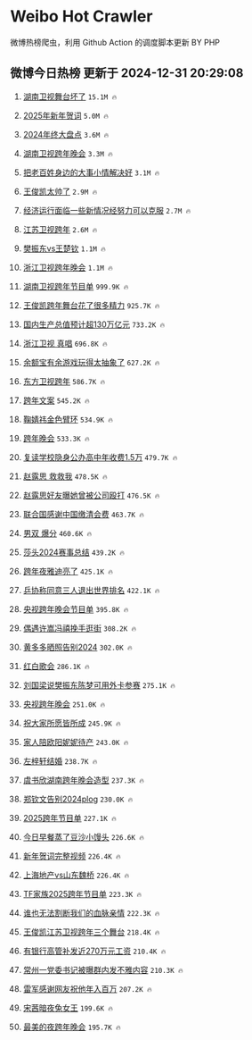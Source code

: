 # Weibo Hot Crawler 



微博热榜爬虫，利用 Github Action 的调度脚本更新 BY PHP 


## 微博今日热榜 更新于 2024-12-31 20:29:08 
1. [湖南卫视舞台坏了](https://s.weibo.com/weibo?q=%23%E6%B9%96%E5%8D%97%E5%8D%AB%E8%A7%86%E8%88%9E%E5%8F%B0%E5%9D%8F%E4%BA%86%23&t=31&band_rank=1&Refer=top) `15.1M 🔥` 

1. [2025年新年贺词](https://s.weibo.com/weibo?q=%232025%E5%B9%B4%E6%96%B0%E5%B9%B4%E8%B4%BA%E8%AF%8D%23&t=31&band_rank=2&Refer=top) `5.0M 🔥` 

1. [2024年终大盘点](https://s.weibo.com/weibo?q=%232024%E5%B9%B4%E7%BB%88%E5%A4%A7%E7%9B%98%E7%82%B9%23&t=31&band_rank=3&Refer=top) `3.6M 🔥` 

1. [湖南卫视跨年晚会](https://s.weibo.com/weibo?q=%E6%B9%96%E5%8D%97%E5%8D%AB%E8%A7%86%E8%B7%A8%E5%B9%B4%E6%99%9A%E4%BC%9A&t=31&band_rank=4&Refer=top) `3.3M 🔥` 

1. [把老百姓身边的大事小情解决好](https://s.weibo.com/weibo?q=%23%E6%8A%8A%E8%80%81%E7%99%BE%E5%A7%93%E8%BA%AB%E8%BE%B9%E7%9A%84%E5%A4%A7%E4%BA%8B%E5%B0%8F%E6%83%85%E8%A7%A3%E5%86%B3%E5%A5%BD%23&t=31&band_rank=5&Refer=top) `3.1M 🔥` 

1. [王俊凯太帅了](https://s.weibo.com/weibo?q=%E7%8E%8B%E4%BF%8A%E5%87%AF%E5%A4%AA%E5%B8%85%E4%BA%86&t=31&band_rank=6&Refer=top) `2.9M 🔥` 

1. [经济运行面临一些新情况经努力可以克服](https://s.weibo.com/weibo?q=%23%E7%BB%8F%E6%B5%8E%E8%BF%90%E8%A1%8C%E9%9D%A2%E4%B8%B4%E4%B8%80%E4%BA%9B%E6%96%B0%E6%83%85%E5%86%B5%E7%BB%8F%E5%8A%AA%E5%8A%9B%E5%8F%AF%E4%BB%A5%E5%85%8B%E6%9C%8D%23&t=31&band_rank=7&Refer=top) `2.7M 🔥` 

1. [江苏卫视跨年](https://s.weibo.com/weibo?q=%E6%B1%9F%E8%8B%8F%E5%8D%AB%E8%A7%86%E8%B7%A8%E5%B9%B4&t=31&band_rank=8&Refer=top) `2.6M 🔥` 

1. [樊振东vs王楚钦](https://s.weibo.com/weibo?q=%23%E6%A8%8A%E6%8C%AF%E4%B8%9Cvs%E7%8E%8B%E6%A5%9A%E9%92%A6%23&t=31&band_rank=9&Refer=top) `1.1M 🔥` 

1. [浙江卫视跨年晚会](https://s.weibo.com/weibo?q=%E6%B5%99%E6%B1%9F%E5%8D%AB%E8%A7%86%E8%B7%A8%E5%B9%B4%E6%99%9A%E4%BC%9A&t=31&band_rank=10&Refer=top) `1.1M 🔥` 

1. [湖南卫视跨年节目单](https://s.weibo.com/weibo?q=%23%E6%B9%96%E5%8D%97%E5%8D%AB%E8%A7%86%E8%B7%A8%E5%B9%B4%E8%8A%82%E7%9B%AE%E5%8D%95%23&t=31&band_rank=11&Refer=top) `999.9K 🔥` 

1. [王俊凯跨年舞台花了很多精力](https://s.weibo.com/weibo?q=%23%E7%8E%8B%E4%BF%8A%E5%87%AF%E8%B7%A8%E5%B9%B4%E8%88%9E%E5%8F%B0%E8%8A%B1%E4%BA%86%E5%BE%88%E5%A4%9A%E7%B2%BE%E5%8A%9B%23&t=31&band_rank=12&Refer=top) `925.7K 🔥` 

1. [国内生产总值预计超130万亿元](https://s.weibo.com/weibo?q=%23%E5%9B%BD%E5%86%85%E7%94%9F%E4%BA%A7%E6%80%BB%E5%80%BC%E9%A2%84%E8%AE%A1%E8%B6%85130%E4%B8%87%E4%BA%BF%E5%85%83%23&t=31&band_rank=13&Refer=top) `733.2K 🔥` 

1. [浙江卫视 真唱](https://s.weibo.com/weibo?q=%E6%B5%99%E6%B1%9F%E5%8D%AB%E8%A7%86%20%E7%9C%9F%E5%94%B1&t=31&band_rank=14&Refer=top) `696.8K 🔥` 

1. [余额宝有余游戏玩得太抽象了](https://s.weibo.com/weibo?q=%23%E4%BD%99%E9%A2%9D%E5%AE%9D%E6%9C%89%E4%BD%99%E6%B8%B8%E6%88%8F%E7%8E%A9%E5%BE%97%E5%A4%AA%E6%8A%BD%E8%B1%A1%E4%BA%86%23&t=31&band_rank=15&Refer=top) `627.2K 🔥` 

1. [东方卫视跨年](https://s.weibo.com/weibo?q=%E4%B8%9C%E6%96%B9%E5%8D%AB%E8%A7%86%E8%B7%A8%E5%B9%B4&t=31&band_rank=16&Refer=top) `586.7K 🔥` 

1. [跨年文案](https://s.weibo.com/weibo?q=%E8%B7%A8%E5%B9%B4%E6%96%87%E6%A1%88&t=31&band_rank=17&Refer=top) `545.2K 🔥` 

1. [鞠婧祎金色臂环](https://s.weibo.com/weibo?q=%23%E9%9E%A0%E5%A9%A7%E7%A5%8E%E9%87%91%E8%89%B2%E8%87%82%E7%8E%AF%23&t=31&band_rank=18&Refer=top) `534.9K 🔥` 

1. [跨年晚会](https://s.weibo.com/weibo?q=%E8%B7%A8%E5%B9%B4%E6%99%9A%E4%BC%9A&t=31&band_rank=19&Refer=top) `533.3K 🔥` 

1. [复读学校隐身公办高中年收费1.5万](https://s.weibo.com/weibo?q=%23%E5%A4%8D%E8%AF%BB%E5%AD%A6%E6%A0%A1%E9%9A%90%E8%BA%AB%E5%85%AC%E5%8A%9E%E9%AB%98%E4%B8%AD%E5%B9%B4%E6%94%B6%E8%B4%B91.5%E4%B8%87%23&t=31&band_rank=20&Refer=top) `479.7K 🔥` 

1. [赵露思 救救我](https://s.weibo.com/weibo?q=%E8%B5%B5%E9%9C%B2%E6%80%9D%20%E6%95%91%E6%95%91%E6%88%91&t=31&band_rank=21&Refer=top) `478.5K 🔥` 

1. [赵露思好友曝她曾被公司殴打](https://s.weibo.com/weibo?q=%E8%B5%B5%E9%9C%B2%E6%80%9D%E5%A5%BD%E5%8F%8B%E6%9B%9D%E5%A5%B9%E6%9B%BE%E8%A2%AB%E5%85%AC%E5%8F%B8%E6%AE%B4%E6%89%93&t=31&band_rank=22&Refer=top) `476.5K 🔥` 

1. [联合国感谢中国缴清会费](https://s.weibo.com/weibo?q=%23%E8%81%94%E5%90%88%E5%9B%BD%E6%84%9F%E8%B0%A2%E4%B8%AD%E5%9B%BD%E7%BC%B4%E6%B8%85%E4%BC%9A%E8%B4%B9%23&t=31&band_rank=23&Refer=top) `463.7K 🔥` 

1. [男双 爆分](https://s.weibo.com/weibo?q=%E7%94%B7%E5%8F%8C%20%E7%88%86%E5%88%86&t=31&band_rank=24&Refer=top) `460.6K 🔥` 

1. [莎头2024赛事总结](https://s.weibo.com/weibo?q=%E8%8E%8E%E5%A4%B42024%E8%B5%9B%E4%BA%8B%E6%80%BB%E7%BB%93&t=31&band_rank=25&Refer=top) `439.2K 🔥` 

1. [跨年夜雅迪亮了](https://s.weibo.com/weibo?q=%23%E8%B7%A8%E5%B9%B4%E5%A4%9C%E9%9B%85%E8%BF%AA%E4%BA%AE%E4%BA%86%23&t=31&band_rank=26&Refer=top) `425.1K 🔥` 

1. [乒协称同意三人退出世界排名](https://s.weibo.com/weibo?q=%23%E4%B9%92%E5%8D%8F%E7%A7%B0%E5%90%8C%E6%84%8F%E4%B8%89%E4%BA%BA%E9%80%80%E5%87%BA%E4%B8%96%E7%95%8C%E6%8E%92%E5%90%8D%23&t=31&band_rank=27&Refer=top) `422.1K 🔥` 

1. [央视跨年晚会节目单](https://s.weibo.com/weibo?q=%23%E5%A4%AE%E8%A7%86%E8%B7%A8%E5%B9%B4%E6%99%9A%E4%BC%9A%E8%8A%82%E7%9B%AE%E5%8D%95%23&t=31&band_rank=28&Refer=top) `395.8K 🔥` 

1. [偶遇许嵩冯禧挽手逛街](https://s.weibo.com/weibo?q=%23%E5%81%B6%E9%81%87%E8%AE%B8%E5%B5%A9%E5%86%AF%E7%A6%A7%E6%8C%BD%E6%89%8B%E9%80%9B%E8%A1%97%23&t=31&band_rank=29&Refer=top) `308.2K 🔥` 

1. [黄多多晒照告别2024](https://s.weibo.com/weibo?q=%23%E9%BB%84%E5%A4%9A%E5%A4%9A%E6%99%92%E7%85%A7%E5%91%8A%E5%88%AB2024%23&t=31&band_rank=30&Refer=top) `302.0K 🔥` 

1. [红白歌会](https://s.weibo.com/weibo?q=%E7%BA%A2%E7%99%BD%E6%AD%8C%E4%BC%9A&t=31&band_rank=31&Refer=top) `286.1K 🔥` 

1. [刘国梁说樊振东陈梦可用外卡参赛](https://s.weibo.com/weibo?q=%23%E5%88%98%E5%9B%BD%E6%A2%81%E8%AF%B4%E6%A8%8A%E6%8C%AF%E4%B8%9C%E9%99%88%E6%A2%A6%E5%8F%AF%E7%94%A8%E5%A4%96%E5%8D%A1%E5%8F%82%E8%B5%9B%23&t=31&band_rank=32&Refer=top) `275.1K 🔥` 

1. [央视跨年晚会](https://s.weibo.com/weibo?q=%E5%A4%AE%E8%A7%86%E8%B7%A8%E5%B9%B4%E6%99%9A%E4%BC%9A&t=31&band_rank=33&Refer=top) `251.0K 🔥` 

1. [祝大家所愿皆所成](https://s.weibo.com/weibo?q=%23%E7%A5%9D%E5%A4%A7%E5%AE%B6%E6%89%80%E6%84%BF%E7%9A%86%E6%89%80%E6%88%90%23&t=31&band_rank=34&Refer=top) `245.9K 🔥` 

1. [家人陪欧阳妮妮待产](https://s.weibo.com/weibo?q=%23%E5%AE%B6%E4%BA%BA%E9%99%AA%E6%AC%A7%E9%98%B3%E5%A6%AE%E5%A6%AE%E5%BE%85%E4%BA%A7%23&t=31&band_rank=35&Refer=top) `243.0K 🔥` 

1. [左梓轩结婚](https://s.weibo.com/weibo?q=%23%E5%B7%A6%E6%A2%93%E8%BD%A9%E7%BB%93%E5%A9%9A%23&t=31&band_rank=36&Refer=top) `238.7K 🔥` 

1. [虞书欣湖南跨年晚会造型](https://s.weibo.com/weibo?q=%23%E8%99%9E%E4%B9%A6%E6%AC%A3%E6%B9%96%E5%8D%97%E8%B7%A8%E5%B9%B4%E6%99%9A%E4%BC%9A%E9%80%A0%E5%9E%8B%23&t=31&band_rank=37&Refer=top) `237.3K 🔥` 

1. [郑钦文告别2024plog](https://s.weibo.com/weibo?q=%23%E9%83%91%E9%92%A6%E6%96%87%E5%91%8A%E5%88%AB2024plog%23&t=31&band_rank=38&Refer=top) `230.0K 🔥` 

1. [2025跨年节目单](https://s.weibo.com/weibo?q=%232025%E8%B7%A8%E5%B9%B4%E8%8A%82%E7%9B%AE%E5%8D%95%23&t=31&band_rank=39&Refer=top) `227.1K 🔥` 

1. [今日早餐蒸了豆沙小馒头](https://s.weibo.com/weibo?q=%E4%BB%8A%E6%97%A5%E6%97%A9%E9%A4%90%E8%92%B8%E4%BA%86%E8%B1%86%E6%B2%99%E5%B0%8F%E9%A6%92%E5%A4%B4&t=31&band_rank=40&Refer=top) `226.6K 🔥` 

1. [新年贺词完整视频](https://s.weibo.com/weibo?q=%23%E6%96%B0%E5%B9%B4%E8%B4%BA%E8%AF%8D%E5%AE%8C%E6%95%B4%E8%A7%86%E9%A2%91%23&t=31&band_rank=41&Refer=top) `226.4K 🔥` 

1. [上海地产vs山东魏桥](https://s.weibo.com/weibo?q=%23%E4%B8%8A%E6%B5%B7%E5%9C%B0%E4%BA%A7vs%E5%B1%B1%E4%B8%9C%E9%AD%8F%E6%A1%A5%23&t=31&band_rank=42&Refer=top) `226.4K 🔥` 

1. [TF家族2025跨年节目单](https://s.weibo.com/weibo?q=%23TF%E5%AE%B6%E6%97%8F2025%E8%B7%A8%E5%B9%B4%E8%8A%82%E7%9B%AE%E5%8D%95%23&t=31&band_rank=43&Refer=top) `223.3K 🔥` 

1. [谁也无法割断我们的血脉亲情](https://s.weibo.com/weibo?q=%23%E8%B0%81%E4%B9%9F%E6%97%A0%E6%B3%95%E5%89%B2%E6%96%AD%E6%88%91%E4%BB%AC%E7%9A%84%E8%A1%80%E8%84%89%E4%BA%B2%E6%83%85%23&t=31&band_rank=44&Refer=top) `222.3K 🔥` 

1. [王俊凯江苏卫视跨年三个舞台](https://s.weibo.com/weibo?q=%23%E7%8E%8B%E4%BF%8A%E5%87%AF%E6%B1%9F%E8%8B%8F%E5%8D%AB%E8%A7%86%E8%B7%A8%E5%B9%B4%E4%B8%89%E4%B8%AA%E8%88%9E%E5%8F%B0%23&t=31&band_rank=45&Refer=top) `218.4K 🔥` 

1. [有银行高管补发近270万元工资](https://s.weibo.com/weibo?q=%23%E6%9C%89%E9%93%B6%E8%A1%8C%E9%AB%98%E7%AE%A1%E8%A1%A5%E5%8F%91%E8%BF%91270%E4%B8%87%E5%85%83%E5%B7%A5%E8%B5%84%23&t=31&band_rank=46&Refer=top) `210.4K 🔥` 

1. [常州一党委书记被曝群内发不雅内容](https://s.weibo.com/weibo?q=%23%E5%B8%B8%E5%B7%9E%E4%B8%80%E5%85%9A%E5%A7%94%E4%B9%A6%E8%AE%B0%E8%A2%AB%E6%9B%9D%E7%BE%A4%E5%86%85%E5%8F%91%E4%B8%8D%E9%9B%85%E5%86%85%E5%AE%B9%23&t=31&band_rank=47&Refer=top) `210.3K 🔥` 

1. [雷军感谢网友祝他年入百万](https://s.weibo.com/weibo?q=%23%E9%9B%B7%E5%86%9B%E6%84%9F%E8%B0%A2%E7%BD%91%E5%8F%8B%E7%A5%9D%E4%BB%96%E5%B9%B4%E5%85%A5%E7%99%BE%E4%B8%87%23&t=31&band_rank=48&Refer=top) `207.2K 🔥` 

1. [宋茜暗夜兔女王](https://s.weibo.com/weibo?q=%23%E5%AE%8B%E8%8C%9C%E6%9A%97%E5%A4%9C%E5%85%94%E5%A5%B3%E7%8E%8B%23&t=31&band_rank=49&Refer=top) `199.6K 🔥` 

1. [最美的夜跨年晚会](https://s.weibo.com/weibo?q=%E6%9C%80%E7%BE%8E%E7%9A%84%E5%A4%9C%E8%B7%A8%E5%B9%B4%E6%99%9A%E4%BC%9A&t=31&band_rank=50&Refer=top) `195.7K 🔥` 

